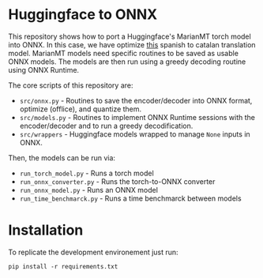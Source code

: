 # Huggingface to ONNX 

This repository shows how to port a Huggingface's MarianMT torch model into ONNX. In this case, we have optimize [this](https://huggingface.co/Helsinki-NLP/opus-mt-es-ca) spanish to catalan translation model. MarianMT models need specific routines to be saved as usable ONNX models. The models are then run using a greedy decoding routine using ONNX Runtime.

The core scripts of this repository are:
* ```src/onnx.py``` - Routines to save the encoder/decoder into ONNX format, optimize (offlice), and quantize them.
* ```src/models.py``` - Routines to implement ONNX Runtime sessions with the encoder/decoder and to run a greedy decodification.
* ```src/wrappers``` - Huggingface models wrapped to manage ```None``` inputs in ONNX.

Then, the models can be run via:
* ```run_torch_model.py``` - Runs a torch model
* ```run_onnx_converter.py``` - Runs the torch-to-ONNX converter
* ```run_onnx_model.py``` - Runs an ONNX model
* ```run_time_benchmarck.py``` - Runs a time benchmarck between models

# Installation

To replicate the development environement just run:

```
pip install -r requirements.txt
```
